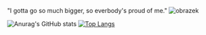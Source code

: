 "I gotta go so much bigger, so everbody's proud of me."
![obrazek](https://user-images.githubusercontent.com/59232422/156649495-b2488903-9bab-42cc-8762-67f82b218b4e.png)



![Anurag's GitHub stats](https://github-readme-stats.vercel.app/api?username=Sebight&count_private=true&show_icons=true&theme=radical)
[![Top Langs](https://github-readme-stats.vercel.app/api/top-langs/?username=Sebight&theme=radical&hide=shaderlab,hlsl)](https://github.com/anuraghazra/github-readme-stats)
